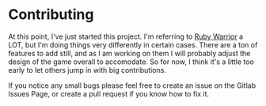 # Contributing

At this point, I've just started this project. I'm referring to
[Ruby Warrior][ruby-warrior] a LOT, but I'm doing things very
differently in certain cases. There are a ton of features to add
still, and as I am working on them I will probably adjust the design
of the game overall to accomodate. So for now, I think it's a little
too early to let others jump in with big contributions.

If you notice any small bugs please feel free to create an issue on
the Gitlab Issues Page, or create a pull request if you know how to
fix it.

[ruby-warrior]: https://github.com/ryanb/ruby-warrior
